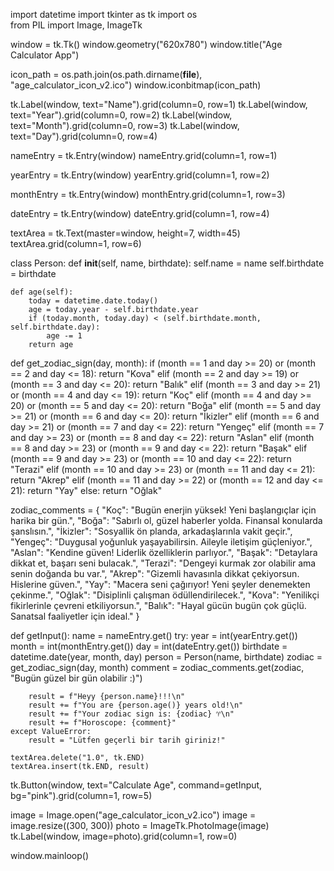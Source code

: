 import datetime
import tkinter as tk
import os  
from PIL import Image, ImageTk

window = tk.Tk()
window.geometry("620x780")
window.title("Age Calculator App")

icon_path = os.path.join(os.path.dirname(__file__), "age_calculator_icon_v2.ico")
window.iconbitmap(icon_path)

tk.Label(window, text="Name").grid(column=0, row=1)
tk.Label(window, text="Year").grid(column=0, row=2)
tk.Label(window, text="Month").grid(column=0, row=3)
tk.Label(window, text="Day").grid(column=0, row=4)

nameEntry = tk.Entry(window)
nameEntry.grid(column=1, row=1)

yearEntry = tk.Entry(window)
yearEntry.grid(column=1, row=2)

monthEntry = tk.Entry(window)
monthEntry.grid(column=1, row=3)

dateEntry = tk.Entry(window)
dateEntry.grid(column=1, row=4)

textArea = tk.Text(master=window, height=7, width=45)
textArea.grid(column=1, row=6)


class Person:
    def __init__(self, name, birthdate):
        self.name = name
        self.birthdate = birthdate

    def age(self):
        today = datetime.date.today()
        age = today.year - self.birthdate.year
        if (today.month, today.day) < (self.birthdate.month, self.birthdate.day):
            age -= 1
        return age


def get_zodiac_sign(day, month):
    if (month == 1 and day >= 20) or (month == 2 and day <= 18):
        return "Kova"
    elif (month == 2 and day >= 19) or (month == 3 and day <= 20):
        return "Balık"
    elif (month == 3 and day >= 21) or (month == 4 and day <= 19):
        return "Koç"
    elif (month == 4 and day >= 20) or (month == 5 and day <= 20):
        return "Boğa"
    elif (month == 5 and day >= 21) or (month == 6 and day <= 20):
        return "İkizler"
    elif (month == 6 and day >= 21) or (month == 7 and day <= 22):
        return "Yengeç"
    elif (month == 7 and day >= 23) or (month == 8 and day <= 22):
        return "Aslan"
    elif (month == 8 and day >= 23) or (month == 9 and day <= 22):
        return "Başak"
    elif (month == 9 and day >= 23) or (month == 10 and day <= 22):
        return "Terazi"
    elif (month == 10 and day >= 23) or (month == 11 and day <= 21):
        return "Akrep"
    elif (month == 11 and day >= 22) or (month == 12 and day <= 21):
        return "Yay"
    else:
        return "Oğlak"


zodiac_comments = {
    "Koç": "Bugün enerjin yüksek! Yeni başlangıçlar için harika bir gün.",
    "Boğa": "Sabırlı ol, güzel haberler yolda. Finansal konularda şanslısın.",
    "İkizler": "Sosyallik ön planda, arkadaşlarınla vakit geçir.",
    "Yengeç": "Duygusal yoğunluk yaşayabilirsin. Aileyle iletişim güçleniyor.",
    "Aslan": "Kendine güven! Liderlik özelliklerin parlıyor.",
    "Başak": "Detaylara dikkat et, başarı seni bulacak.",
    "Terazi": "Dengeyi kurmak zor olabilir ama senin doğanda bu var.",
    "Akrep": "Gizemli havasınla dikkat çekiyorsun. Hislerine güven.",
    "Yay": "Macera seni çağırıyor! Yeni şeyler denemekten çekinme.",
    "Oğlak": "Disiplinli çalışman ödüllendirilecek.",
    "Kova": "Yenilikçi fikirlerinle çevreni etkiliyorsun.",
    "Balık": "Hayal gücün bugün çok güçlü. Sanatsal faaliyetler için ideal."
}


def getInput():
    name = nameEntry.get()
    try:
        year = int(yearEntry.get())
        month = int(monthEntry.get())
        day = int(dateEntry.get())
        birthdate = datetime.date(year, month, day)
        person = Person(name, birthdate)
        zodiac = get_zodiac_sign(day, month)
        comment = zodiac_comments.get(zodiac, "Bugün güzel bir gün olabilir :)")
        
        result = f"Heyy {person.name}!!!\n"
        result += f"You are {person.age()} years old!\n"
        result += f"Your zodiac sign is: {zodiac} ♈\n"
        result += f"Horoscope: {comment}"
    except ValueError:
        result = "Lütfen geçerli bir tarih giriniz!"

    textArea.delete("1.0", tk.END)
    textArea.insert(tk.END, result)


tk.Button(window, text="Calculate Age", command=getInput, bg="pink").grid(column=1, row=5)

image = Image.open("age_calculator_icon_v2.ico")
image = image.resize((300, 300))
photo = ImageTk.PhotoImage(image)
tk.Label(window, image=photo).grid(column=1, row=0)

window.mainloop()
